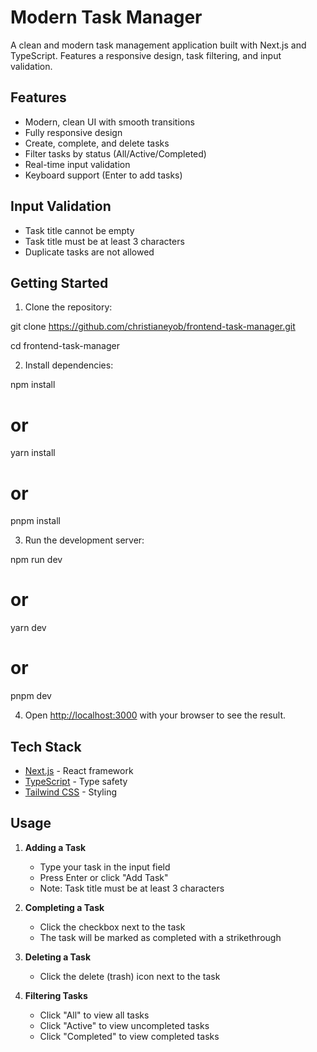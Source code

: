 # Modern Task Manager

A clean and modern task management application built with Next.js and TypeScript. Features a responsive design, task filtering, and input validation.

## Features

-  Modern, clean UI with smooth transitions
-  Fully responsive design
-  Create, complete, and delete tasks
-  Filter tasks by status (All/Active/Completed)
-  Real-time input validation
-  Keyboard support (Enter to add tasks)

## Input Validation

- Task title cannot be empty
- Task title must be at least 3 characters
- Duplicate tasks are not allowed

## Getting Started

1. Clone the repository:

git clone  https://github.com/christianeyob/frontend-task-manager.git

cd frontend-task-manager


2. Install dependencies:

npm install
# or
yarn install
# or
pnpm install


3. Run the development server:

npm run dev
# or
yarn dev
# or
pnpm dev


4. Open [http://localhost:3000](http://localhost:3000) with your browser to see the result.

## Tech Stack

- [Next.js](https://nextjs.org/) - React framework
- [TypeScript](https://www.typescriptlang.org/) - Type safety
- [Tailwind CSS](https://tailwindcss.com/) - Styling

## Usage

1. **Adding a Task**
   - Type your task in the input field
   - Press Enter or click "Add Task"
   - Note: Task title must be at least 3 characters

2. **Completing a Task**
   - Click the checkbox next to the task
   - The task will be marked as completed with a strikethrough

3. **Deleting a Task**
   - Click the delete (trash) icon next to the task

4. **Filtering Tasks**
   - Click "All" to view all tasks
   - Click "Active" to view uncompleted tasks
   - Click "Completed" to view completed tasks

